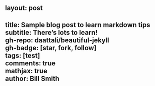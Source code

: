 ## layout: post  
title: Sample blog post to learn markdown tips  
subtitle: There’s lots to learn!  
gh-repo: daattali/beautiful-jekyll  
gh-badge: [star, fork, follow]  
tags: [test]  
comments: true  
mathjax: true  
author: Bill Smith
---


<!--stackedit_data:
eyJoaXN0b3J5IjpbMTI3OTcwMjczNl19
-->